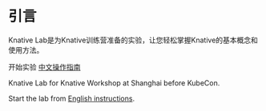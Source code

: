 # 引言

Knative Lab是为Knative训练营准备的实验，让您轻松掌握Knative的基本概念和使用方法。

开始实验 [中文操作指南](01-serving)


Knative Lab for Knative Workshop at Shanghai before KubeCon. 

Start the lab from [English instructions](english-docs). 


